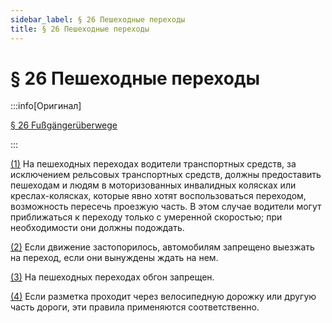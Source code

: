 ```yaml
---
sidebar_label: § 26 Пешеходные переходы
title: § 26 Пешеходные переходы
---
```


<VerifiedTranslationIcon />

# § 26 Пешеходные переходы

:::info[Оригинал]

[§ 26 Fußgängerüberwege](https://www.gesetze-im-internet.de/stvo_2013/__26.html)

:::


<span id="1">[(1)](#1)</span> На пешеходных переходах водители транспортных средств, за исключением рельсовых транспортных средств,
должны предоставить пешеходам и людям в моторизованных инвалидных колясках или креслах-колясках, которые явно хотят
воспользоваться переходом, возможность пересечь проезжую часть. В этом случае водители могут приближаться к переходу
только с умеренной скоростью; при необходимости они должны подождать.


<span id="2">[(2)](#2)</span> Если движение застопорилось, автомобилям запрещено выезжать на переход, если они вынуждены
ждать на нем.


<span id="3">[(3)](#3)</span> На пешеходных переходах обгон запрещен.


<span id="4">[(4)](#4)</span> Если разметка проходит через велосипедную дорожку или другую часть дороги, эти
правила применяются соответственно.

